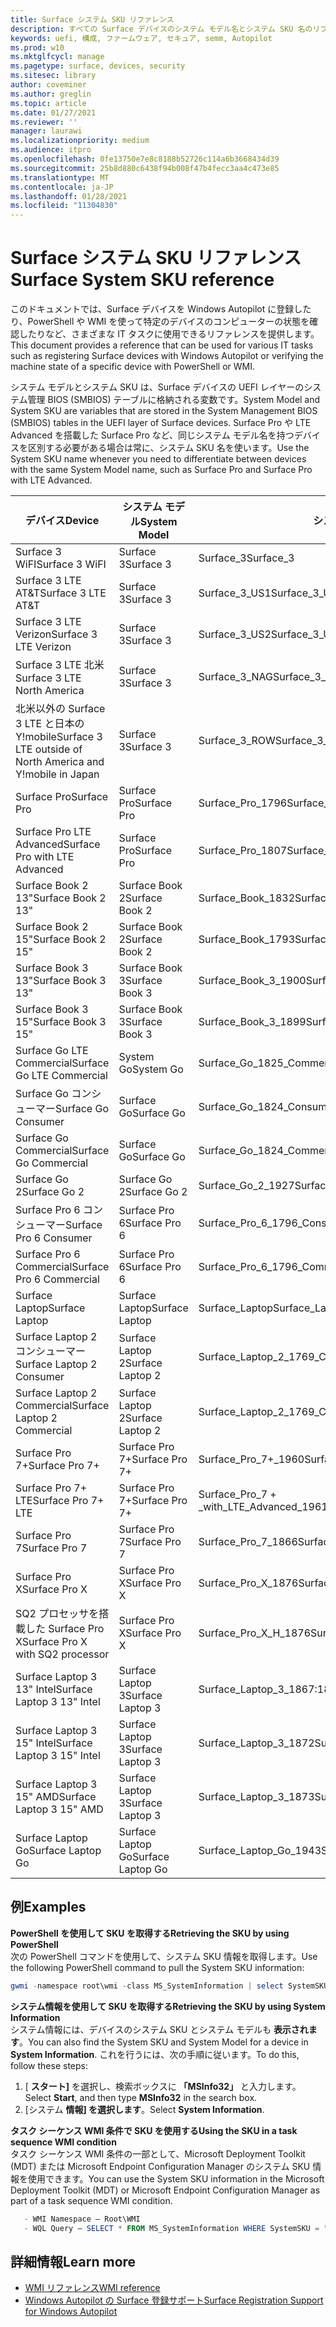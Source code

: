 ```yaml
---
title: Surface システム SKU リファレンス
description: すべての Surface デバイスのシステム モデル名とシステム SKU 名のリファレンスをご覧ください。
keywords: uefi, 構成, ファームウェア, セキュア, semm, Autopilot
ms.prod: w10
ms.mktglfcycl: manage
ms.pagetype: surface, devices, security
ms.sitesec: library
author: coveminer
ms.author: greglin
ms.topic: article
ms.date: 01/27/2021
ms.reviewer: ''
manager: laurawi
ms.localizationpriority: medium
ms.audience: itpro
ms.openlocfilehash: 0fe13750e7e8c8188b52726c114a6b3668434d39
ms.sourcegitcommit: 25b8d880c6438f94b008f47b4fecc3aa4c473e85
ms.translationtype: MT
ms.contentlocale: ja-JP
ms.lasthandoff: 01/28/2021
ms.locfileid: "11304830"
---
```

# <span data-ttu-id="29b87-104">Surface システム SKU リファレンス</span><span class="sxs-lookup"><span data-stu-id="29b87-104">Surface System SKU reference</span></span>

<span data-ttu-id="29b87-105">このドキュメントでは、Surface デバイスを Windows Autopilot に登録したり、PowerShell や WMI を使って特定のデバイスのコンピューターの状態を確認したりなど、さまざまな IT タスクに使用できるリファレンスを提供します。</span><span class="sxs-lookup"><span data-stu-id="29b87-105">This document provides a reference that can be used for various IT tasks such as registering Surface devices with Windows Autopilot or verifying the machine state of a specific device with PowerShell or WMI.</span></span>

<span data-ttu-id="29b87-106">システム モデルとシステム SKU は、Surface デバイスの UEFI レイヤーのシステム管理 BIOS (SMBIOS) テーブルに格納される変数です。</span><span class="sxs-lookup"><span data-stu-id="29b87-106">System Model and System SKU are variables that are stored in the System Management BIOS (SMBIOS) tables in the UEFI layer of Surface devices.</span></span> <span data-ttu-id="29b87-107">Surface Pro や LTE Advanced を搭載した Surface Pro など、同じシステム モデル名を持つデバイスを区別する必要がある場合は常に、システム SKU 名を使います。</span><span class="sxs-lookup"><span data-stu-id="29b87-107">Use the System SKU name whenever you need to differentiate between devices with the same System Model name, such as Surface Pro and Surface Pro with LTE Advanced.</span></span>

| <span data-ttu-id="29b87-108">デバイス</span><span class="sxs-lookup"><span data-stu-id="29b87-108">Device</span></span>   | <span data-ttu-id="29b87-109">システム モデル</span><span class="sxs-lookup"><span data-stu-id="29b87-109">System Model</span></span> | <span data-ttu-id="29b87-110">システム SKU</span><span class="sxs-lookup"><span data-stu-id="29b87-110">System SKU</span></span>       |
| ---------- | ----------- | -------------- |
| <span data-ttu-id="29b87-111">Surface 3 WiFI</span><span class="sxs-lookup"><span data-stu-id="29b87-111">Surface 3 WiFI</span></span>                                               | <span data-ttu-id="29b87-112">Surface 3</span><span class="sxs-lookup"><span data-stu-id="29b87-112">Surface 3</span></span>        | <span data-ttu-id="29b87-113">Surface_3</span><span class="sxs-lookup"><span data-stu-id="29b87-113">Surface_3</span></span>                        |
| <span data-ttu-id="29b87-114">Surface 3 LTE AT&T</span><span class="sxs-lookup"><span data-stu-id="29b87-114">Surface 3 LTE AT&T</span></span>                                           | <span data-ttu-id="29b87-115">Surface 3</span><span class="sxs-lookup"><span data-stu-id="29b87-115">Surface 3</span></span>        | <span data-ttu-id="29b87-116">Surface_3_US1</span><span class="sxs-lookup"><span data-stu-id="29b87-116">Surface_3_US1</span></span>                    |
| <span data-ttu-id="29b87-117">Surface 3 LTE Verizon</span><span class="sxs-lookup"><span data-stu-id="29b87-117">Surface 3 LTE Verizon</span></span>                                        | <span data-ttu-id="29b87-118">Surface 3</span><span class="sxs-lookup"><span data-stu-id="29b87-118">Surface 3</span></span>        | <span data-ttu-id="29b87-119">Surface_3_US2</span><span class="sxs-lookup"><span data-stu-id="29b87-119">Surface_3_US2</span></span>                    |
| <span data-ttu-id="29b87-120">Surface 3 LTE 北米</span><span class="sxs-lookup"><span data-stu-id="29b87-120">Surface 3 LTE North America</span></span>                                  | <span data-ttu-id="29b87-121">Surface 3</span><span class="sxs-lookup"><span data-stu-id="29b87-121">Surface 3</span></span>        | <span data-ttu-id="29b87-122">Surface_3_NAG</span><span class="sxs-lookup"><span data-stu-id="29b87-122">Surface_3_NAG</span></span>                    |
| <span data-ttu-id="29b87-123">北米以外の Surface 3 LTE と日本の Y!mobile</span><span class="sxs-lookup"><span data-stu-id="29b87-123">Surface 3 LTE outside of North America and Y!mobile in Japan</span></span> | <span data-ttu-id="29b87-124">Surface 3</span><span class="sxs-lookup"><span data-stu-id="29b87-124">Surface 3</span></span>        | <span data-ttu-id="29b87-125">Surface_3_ROW</span><span class="sxs-lookup"><span data-stu-id="29b87-125">Surface_3_ROW</span></span>                    |
| <span data-ttu-id="29b87-126">Surface Pro</span><span class="sxs-lookup"><span data-stu-id="29b87-126">Surface Pro</span></span>                                                  | <span data-ttu-id="29b87-127">Surface Pro</span><span class="sxs-lookup"><span data-stu-id="29b87-127">Surface Pro</span></span>      | <span data-ttu-id="29b87-128">Surface_Pro_1796</span><span class="sxs-lookup"><span data-stu-id="29b87-128">Surface_Pro_1796</span></span>                 |
| <span data-ttu-id="29b87-129">Surface Pro LTE Advanced</span><span class="sxs-lookup"><span data-stu-id="29b87-129">Surface Pro with LTE Advanced</span></span>                                | <span data-ttu-id="29b87-130">Surface Pro</span><span class="sxs-lookup"><span data-stu-id="29b87-130">Surface Pro</span></span>      | <span data-ttu-id="29b87-131">Surface_Pro_1807</span><span class="sxs-lookup"><span data-stu-id="29b87-131">Surface_Pro_1807</span></span>                 |
| <span data-ttu-id="29b87-132">Surface Book 2 13"</span><span class="sxs-lookup"><span data-stu-id="29b87-132">Surface Book 2 13"</span></span>                                        | <span data-ttu-id="29b87-133">Surface Book 2</span><span class="sxs-lookup"><span data-stu-id="29b87-133">Surface Book 2</span></span>   | <span data-ttu-id="29b87-134">Surface_Book_1832</span><span class="sxs-lookup"><span data-stu-id="29b87-134">Surface_Book_1832</span></span>                |
| <span data-ttu-id="29b87-135">Surface Book 2 15"</span><span class="sxs-lookup"><span data-stu-id="29b87-135">Surface Book 2 15"</span></span>                                        | <span data-ttu-id="29b87-136">Surface Book 2</span><span class="sxs-lookup"><span data-stu-id="29b87-136">Surface Book 2</span></span>   | <span data-ttu-id="29b87-137">Surface_Book_1793</span><span class="sxs-lookup"><span data-stu-id="29b87-137">Surface_Book_1793</span></span>                |
| <span data-ttu-id="29b87-138">Surface Book 3 13"</span><span class="sxs-lookup"><span data-stu-id="29b87-138">Surface Book 3 13"</span></span>                                        | <span data-ttu-id="29b87-139">Surface Book 3</span><span class="sxs-lookup"><span data-stu-id="29b87-139">Surface Book 3</span></span>   | <span data-ttu-id="29b87-140">Surface_Book_3_1900</span><span class="sxs-lookup"><span data-stu-id="29b87-140">Surface_Book_3_1900</span></span>                |
| <span data-ttu-id="29b87-141">Surface Book 3 15"</span><span class="sxs-lookup"><span data-stu-id="29b87-141">Surface Book 3 15"</span></span>                                        | <span data-ttu-id="29b87-142">Surface Book 3</span><span class="sxs-lookup"><span data-stu-id="29b87-142">Surface Book 3</span></span>   | <span data-ttu-id="29b87-143">Surface_Book_3_1899</span><span class="sxs-lookup"><span data-stu-id="29b87-143">Surface_Book_3_1899</span></span>
| <span data-ttu-id="29b87-144">Surface Go LTE Commercial</span><span class="sxs-lookup"><span data-stu-id="29b87-144">Surface Go LTE Commercial</span></span> | <span data-ttu-id="29b87-145">System Go</span><span class="sxs-lookup"><span data-stu-id="29b87-145">System Go</span></span> | <span data-ttu-id="29b87-146">Surface_Go_1825_Commercial</span><span class="sxs-lookup"><span data-stu-id="29b87-146">Surface_Go_1825_Commercial</span></span> |
| <span data-ttu-id="29b87-147">Surface Go コンシューマー</span><span class="sxs-lookup"><span data-stu-id="29b87-147">Surface Go Consumer</span></span>                                          | <span data-ttu-id="29b87-148">Surface Go</span><span class="sxs-lookup"><span data-stu-id="29b87-148">Surface Go</span></span>       | <span data-ttu-id="29b87-149">Surface_Go_1824_Consumer</span><span class="sxs-lookup"><span data-stu-id="29b87-149">Surface_Go_1824_Consumer</span></span>         |
| <span data-ttu-id="29b87-150">Surface Go Commercial</span><span class="sxs-lookup"><span data-stu-id="29b87-150">Surface Go Commercial</span></span>                                        | <span data-ttu-id="29b87-151">Surface Go</span><span class="sxs-lookup"><span data-stu-id="29b87-151">Surface Go</span></span>       | <span data-ttu-id="29b87-152">Surface_Go_1824_Commercial</span><span class="sxs-lookup"><span data-stu-id="29b87-152">Surface_Go_1824_Commercial</span></span>       |
| <span data-ttu-id="29b87-153">Surface Go 2</span><span class="sxs-lookup"><span data-stu-id="29b87-153">Surface Go 2</span></span>                                                 | <span data-ttu-id="29b87-154">Surface Go 2</span><span class="sxs-lookup"><span data-stu-id="29b87-154">Surface Go 2</span></span>     | <span data-ttu-id="29b87-155">Surface_Go_2_1927</span><span class="sxs-lookup"><span data-stu-id="29b87-155">Surface_Go_2_1927</span></span>                |
| <span data-ttu-id="29b87-156">Surface Pro 6 コンシューマー</span><span class="sxs-lookup"><span data-stu-id="29b87-156">Surface Pro 6 Consumer</span></span>                                       | <span data-ttu-id="29b87-157">Surface Pro 6</span><span class="sxs-lookup"><span data-stu-id="29b87-157">Surface Pro 6</span></span>    | <span data-ttu-id="29b87-158">Surface_Pro_6_1796_Consumer</span><span class="sxs-lookup"><span data-stu-id="29b87-158">Surface_Pro_6_1796_Consumer</span></span>      |
| <span data-ttu-id="29b87-159">Surface Pro 6 Commercial</span><span class="sxs-lookup"><span data-stu-id="29b87-159">Surface Pro 6 Commercial</span></span>                                     | <span data-ttu-id="29b87-160">Surface Pro 6</span><span class="sxs-lookup"><span data-stu-id="29b87-160">Surface Pro 6</span></span>    | <span data-ttu-id="29b87-161">Surface_Pro_6_1796_Commercial</span><span class="sxs-lookup"><span data-stu-id="29b87-161">Surface_Pro_6_1796_Commercial</span></span>    |
| <span data-ttu-id="29b87-162">Surface Laptop</span><span class="sxs-lookup"><span data-stu-id="29b87-162">Surface Laptop</span></span>                                               | <span data-ttu-id="29b87-163">Surface Laptop</span><span class="sxs-lookup"><span data-stu-id="29b87-163">Surface Laptop</span></span>   | <span data-ttu-id="29b87-164">Surface_Laptop</span><span class="sxs-lookup"><span data-stu-id="29b87-164">Surface_Laptop</span></span>                   |
| <span data-ttu-id="29b87-165">Surface Laptop 2 コンシューマー</span><span class="sxs-lookup"><span data-stu-id="29b87-165">Surface Laptop 2 Consumer</span></span>                                    | <span data-ttu-id="29b87-166">Surface Laptop 2</span><span class="sxs-lookup"><span data-stu-id="29b87-166">Surface Laptop 2</span></span> | <span data-ttu-id="29b87-167">Surface_Laptop_2_1769_Consumer</span><span class="sxs-lookup"><span data-stu-id="29b87-167">Surface_Laptop_2_1769_Consumer</span></span>   |
| <span data-ttu-id="29b87-168">Surface Laptop 2 Commercial</span><span class="sxs-lookup"><span data-stu-id="29b87-168">Surface Laptop 2 Commercial</span></span>                                  | <span data-ttu-id="29b87-169">Surface Laptop 2</span><span class="sxs-lookup"><span data-stu-id="29b87-169">Surface Laptop 2</span></span> | <span data-ttu-id="29b87-170">Surface_Laptop_2_1769_Commercial</span><span class="sxs-lookup"><span data-stu-id="29b87-170">Surface_Laptop_2_1769_Commercial</span></span> |
| <span data-ttu-id="29b87-171">Surface Pro 7+</span><span class="sxs-lookup"><span data-stu-id="29b87-171">Surface Pro 7+</span></span>                                               | <span data-ttu-id="29b87-172">Surface Pro 7+</span><span class="sxs-lookup"><span data-stu-id="29b87-172">Surface Pro 7+</span></span> | <span data-ttu-id="29b87-173">Surface_Pro_7+_1960</span><span class="sxs-lookup"><span data-stu-id="29b87-173">Surface_Pro_7+_1960</span></span>|
| <span data-ttu-id="29b87-174">Surface Pro 7+ LTE</span><span class="sxs-lookup"><span data-stu-id="29b87-174">Surface Pro 7+ LTE</span></span>                                           | <span data-ttu-id="29b87-175">Surface Pro 7+</span><span class="sxs-lookup"><span data-stu-id="29b87-175">Surface Pro 7+</span></span> | <span data-ttu-id="29b87-176">Surface_Pro_7 + _with_LTE_Advanced_1961</span><span class="sxs-lookup"><span data-stu-id="29b87-176">Surface_Pro_7+_with_LTE_Advanced_1961</span></span>|
| <span data-ttu-id="29b87-177">Surface Pro 7</span><span class="sxs-lookup"><span data-stu-id="29b87-177">Surface Pro 7</span></span>                 | <span data-ttu-id="29b87-178">Surface Pro 7</span><span class="sxs-lookup"><span data-stu-id="29b87-178">Surface Pro 7</span></span>    | <span data-ttu-id="29b87-179">Surface_Pro_7_1866</span><span class="sxs-lookup"><span data-stu-id="29b87-179">Surface_Pro_7_1866</span></span>         |
| <span data-ttu-id="29b87-180">Surface Pro X</span><span class="sxs-lookup"><span data-stu-id="29b87-180">Surface Pro X</span></span>                 | <span data-ttu-id="29b87-181">Surface Pro X</span><span class="sxs-lookup"><span data-stu-id="29b87-181">Surface Pro X</span></span>    | <span data-ttu-id="29b87-182">Surface_Pro_X_1876</span><span class="sxs-lookup"><span data-stu-id="29b87-182">Surface_Pro_X_1876</span></span>         |
| <span data-ttu-id="29b87-183">SQ2 プロセッサを搭載した Surface Pro X</span><span class="sxs-lookup"><span data-stu-id="29b87-183">Surface Pro X with SQ2 processor</span></span>                | <span data-ttu-id="29b87-184">Surface Pro X</span><span class="sxs-lookup"><span data-stu-id="29b87-184">Surface Pro X</span></span>    | <span data-ttu-id="29b87-185">Surface_Pro_X_H_1876</span><span class="sxs-lookup"><span data-stu-id="29b87-185">Surface_Pro_X_H_1876</span></span>        |
| <span data-ttu-id="29b87-186">Surface Laptop 3 13" Intel</span><span class="sxs-lookup"><span data-stu-id="29b87-186">Surface Laptop 3 13" Intel</span></span> | <span data-ttu-id="29b87-187">Surface Laptop 3</span><span class="sxs-lookup"><span data-stu-id="29b87-187">Surface Laptop 3</span></span> | <span data-ttu-id="29b87-188">Surface_Laptop_3_1867:1868</span><span class="sxs-lookup"><span data-stu-id="29b87-188">Surface_Laptop_3_1867:1868</span></span> |
| <span data-ttu-id="29b87-189">Surface Laptop 3 15" Intel</span><span class="sxs-lookup"><span data-stu-id="29b87-189">Surface Laptop 3 15" Intel</span></span> | <span data-ttu-id="29b87-190">Surface Laptop 3</span><span class="sxs-lookup"><span data-stu-id="29b87-190">Surface Laptop 3</span></span> | <span data-ttu-id="29b87-191">Surface_Laptop_3_1872</span><span class="sxs-lookup"><span data-stu-id="29b87-191">Surface_Laptop_3_1872</span></span>      |
| <span data-ttu-id="29b87-192">Surface Laptop 3 15" AMD</span><span class="sxs-lookup"><span data-stu-id="29b87-192">Surface Laptop 3 15" AMD</span></span>   | <span data-ttu-id="29b87-193">Surface Laptop 3</span><span class="sxs-lookup"><span data-stu-id="29b87-193">Surface Laptop 3</span></span> | <span data-ttu-id="29b87-194">Surface_Laptop_3_1873</span><span class="sxs-lookup"><span data-stu-id="29b87-194">Surface_Laptop_3_1873</span></span>      | 
| <span data-ttu-id="29b87-195">Surface Laptop Go</span><span class="sxs-lookup"><span data-stu-id="29b87-195">Surface Laptop Go</span></span>  | <span data-ttu-id="29b87-196">Surface Laptop Go</span><span class="sxs-lookup"><span data-stu-id="29b87-196">Surface Laptop Go</span></span> | <span data-ttu-id="29b87-197">Surface_Laptop_Go_1943</span><span class="sxs-lookup"><span data-stu-id="29b87-197">Surface_Laptop_Go_1943</span></span>      | 

## <span data-ttu-id="29b87-198">例</span><span class="sxs-lookup"><span data-stu-id="29b87-198">Examples</span></span> 

**<span data-ttu-id="29b87-199">PowerShell を使用して SKU を取得する</span><span class="sxs-lookup"><span data-stu-id="29b87-199">Retrieving the SKU by using PowerShell</span></span>**  
<span data-ttu-id="29b87-200">次の PowerShell コマンドを使用して、システム SKU 情報を取得します。</span><span class="sxs-lookup"><span data-stu-id="29b87-200">Use the following PowerShell command to pull the System SKU information:</span></span>

 ``` powershell  
gwmi -namespace root\wmi -class MS_SystemInformation | select SystemSKU 
```

**<span data-ttu-id="29b87-201">システム情報を使用して SKU を取得する</span><span class="sxs-lookup"><span data-stu-id="29b87-201">Retrieving the SKU by using System Information</span></span>**  
<span data-ttu-id="29b87-202">システム情報には、デバイスのシステム SKU とシステム モデルも **表示されます**。</span><span class="sxs-lookup"><span data-stu-id="29b87-202">You can also find the System SKU and System Model for a device in **System Information**.</span></span> <span data-ttu-id="29b87-203">これを行うには、次の手順に従います。</span><span class="sxs-lookup"><span data-stu-id="29b87-203">To do this, follow these steps:</span></span>

1. <span data-ttu-id="29b87-204">[ **スタート]** を選択し、検索ボックスに **「MSInfo32」** と入力します。</span><span class="sxs-lookup"><span data-stu-id="29b87-204">Select **Start**, and then type **MSInfo32** in the search box.</span></span>  
1. <span data-ttu-id="29b87-205">[システム **情報] を選択します**。</span><span class="sxs-lookup"><span data-stu-id="29b87-205">Select **System Information**.</span></span>

**<span data-ttu-id="29b87-206">タスク シーケンス WMI 条件で SKU を使用する</span><span class="sxs-lookup"><span data-stu-id="29b87-206">Using the SKU in a task sequence WMI condition</span></span>**  
<span data-ttu-id="29b87-207">タスク シーケンス WMI 条件の一部として、Microsoft Deployment Toolkit (MDT) または Microsoft Endpoint Configuration Manager のシステム SKU 情報を使用できます。</span><span class="sxs-lookup"><span data-stu-id="29b87-207">You can use the System SKU information in the Microsoft Deployment Toolkit (MDT) or Microsoft Endpoint Configuration Manager as part of a task sequence WMI condition.</span></span>

 ``` powershell  
    - WMI Namespace – Root\WMI
    - WQL Query – SELECT * FROM MS_SystemInformation WHERE SystemSKU = "Surface_Pro_1796"
 ``` 

## <span data-ttu-id="29b87-208">詳細情報</span><span class="sxs-lookup"><span data-stu-id="29b87-208">Learn more</span></span>

- [<span data-ttu-id="29b87-209">WMI リファレンス</span><span class="sxs-lookup"><span data-stu-id="29b87-209">WMI reference</span></span>](https://docs.microsoft.com/windows/win32/wmisdk/wmi-reference)
- [<span data-ttu-id="29b87-210">Windows Autopilot の Surface 登録サポート</span><span class="sxs-lookup"><span data-stu-id="29b87-210">Surface Registration Support for Windows Autopilot</span></span>](surface-autopilot-registration-support.md)
